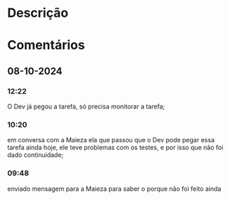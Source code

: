 # Descrição

# Comentários 
## 08-10-2024
### 12:22
O Dev já pegou a tarefa, só precisa monitorar a tarefa; 
### 10:20
em conversa com a Maieza ela que passou que o Dev pode pegar essa tarefa ainda hoje, ele teve problemas com os testes, e por isso que não foi dado continuidade; 
### 09:48
enviado mensagem para a Maieza para saber o porque não foi feito ainda